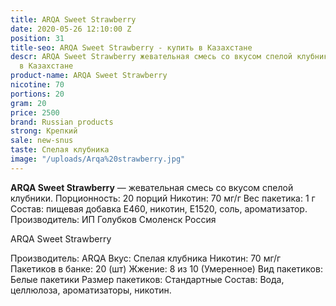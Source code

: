 ```yaml
---
title: ARQA Sweet Strawberry
date: 2020-05-26 12:10:00 Z
position: 31
title-seo: ARQA Sweet Strawberry - купить в Казахстане
descr: ARQA Sweet Strawberry жевательная смесь со вкусом спелой клубники - купить
  в Казахстане
product-name: ARQA Sweet Strawberry
nicotine: 70
portions: 20
gram: 20
price: 2500
brand: Russian products
strong: Крепкий
sale: new-snus
taste: Спелая клубника
image: "/uploads/Arqa%20strawberry.jpg"
---
```


**ARQA Sweet Strawberry** — жевательная смесь со вкусом спелой клубники. Порционность: 20 порций Никотин: 70 мг/г Вес пакетика: 1 г Состав: пищевая добавка E460, никотин, E1520, соль, ароматизатор. Производитель: ИП Голубков Смоленск Россия

ARQA Sweet Strawberry

Производитель: ARQA Вкус: Спелая клубника Никотин: 70 мг/г Пакетиков в банке: 20 (шт) Жжение: 8 из 10 (Умеренное) Вид пакетиков: Белые пакетики Размер пакетиков: Стандартные Состав: Вода, целлюлоза, ароматизаторы, никотин.